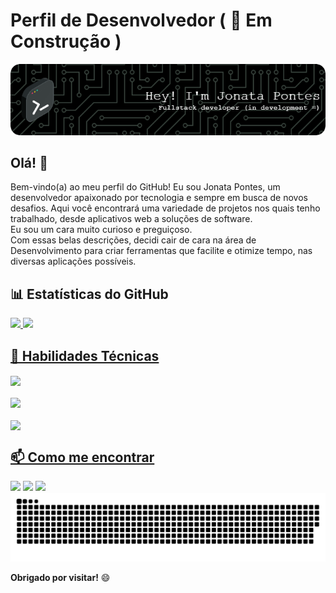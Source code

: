 # Perfil de Desenvolvedor ( 🚧 Em Construção )

![Banner](./imagem/banner.png)

## Olá! 👋

Bem-vindo(a) ao meu perfil do GitHub! Eu sou Jonata Pontes, um desenvolvedor apaixonado por tecnologia e sempre em busca de novos desafios. Aqui você encontrará uma variedade de projetos nos quais tenho trabalhado, desde aplicativos web a soluções de software.</br>
Eu sou um cara muito curioso e preguiçoso.</br>
Com essas belas descrições, decidi cair de cara na área de Desenvolvimento para criar ferramentas que facilite e otimize tempo, nas diversas aplicações possíveis.

## 📊 Estatísticas do GitHub

 <div>
   <a href="https://github.com/jonatapontesdev">
   <img height="180em" src="https://github-readme-stats-sigma-five.vercel.app/api?username=jonatapontesdev&show_icons=true&theme=tokyonight&include_all_commits=true&count_private=true"/>
   <img height="180em" src="https://github-readme-stats-sigma-five.vercel.app/api/top-langs/?username=jonatapontesdev&layout=compact&langs_count=6&theme=tokyonight"/>

</div>

## 🚀 Habilidades Técnicas
<!--<div style="display: inline_block"><br>
  <img align="center" alt="Js" height="30" width="40" src="https://raw.githubusercontent.com/devicons/devicon/master/icons/javascript/javascript-plain.svg">
  <img align="center" alt="HTML" height="30" width="40" src="https://raw.githubusercontent.com/devicons/devicon/master/icons/html5/html5-original.svg">
  <img align="center" alt="CSS" height="30" width="40" src="https://raw.githubusercontent.com/devicons/devicon/master/icons/css3/css3-original.svg">
  <img align="center" alt="CSS" height="30" width="40" src="https://raw.githubusercontent.com/devicons/devicon/master/icons/php/php-original.svg">
</div></br>
<div style="display: inline_block"><br>
  <img align="center" alt="MySQL" height="30" width="40" src="https://raw.githubusercontent.com/devicons/devicon/master/icons/mysql/mysql-original-wordmark.svg">
</div></br>-->
<div style="display: inline_block">
   <a href="https://github.com/jonatapontesdev">
  <img align="center" src="https://skillicons.dev/icons?i=html,css,js,php,mysql&perline=3">
</div></br>
<div style="display: inline_block">
   <a href="https://github.com/jonatapontesdev">
  <img align="center" src="https://skillicons.dev/icons?i=py,qt,django&perline=4">
</div>
<div style="display: inline_block"><br>
   <a href="https://github.com/jonatapontesdev">
  <img align="center" src="https://skillicons.dev/icons?i=ps,vscode&perline=4">
</div>
 

  ## 📫 Como me encontrar
 
<div> 
  <a href="https://instagram.com/jonatapontesss" target="_blank"><img src="https://img.shields.io/badge/-Instagram-%23E4405F?style=for-the-badge&logo=instagram&logoColor=white" target="_blank"></a>
  <a href = "mailto:jonatasousapontes@gmail.com"><img src="https://img.shields.io/badge/-Gmail-%23333?style=for-the-badge&logo=gmail&logoColor=white" target="_blank"></a>
  <a href="https://www.linkedin.com/in/jonata-pontes" target="_blank"><img src="https://img.shields.io/badge/-LinkedIn-%230077B5?style=for-the-badge&logo=linkedin&logoColor=white" target="_blank"></a> 
  <picture>
    <source media="(prefers-color-scheme: dark)" srcset="https://raw.githubusercontent.com/jonatapontesdev/jonatapontesdev/output/github-contribution-grid-snake-dark.svg">
    <source media="(prefers-color-scheme: light)" srcset="https://raw.githubusercontent.com/jonatapontesdev/jonatapontesdev/output/github-contribution-grid-snake.svg">
    <img alt="github contribution grid snake animation" src="https://raw.githubusercontent.com/jonatapontesdev/jonatapontesdev/output/github-contribution-grid-snake.svg">
  </picture>

</div>


**Obrigado por visitar!** 😄

